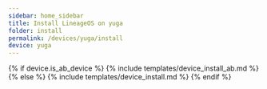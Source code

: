 ```yaml
---
sidebar: home_sidebar
title: Install LineageOS on yuga
folder: install
permalink: /devices/yuga/install
device: yuga
---
```

{% if device.is_ab_device %}
{% include templates/device_install_ab.md %}
{% else %}
{% include templates/device_install.md %}
{% endif %}
